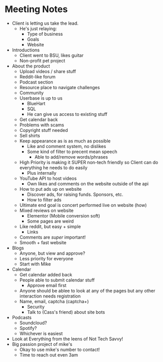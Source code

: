 # Meeting Notes
- Client is letting us take the lead.
    - He's just relaying:
        - Type of business
        - Goals
        - Website
- Introductions
    - Client went to BSU, likes guitar
    - Non-profit pet project
- About the product
    - Upload videos / share stuff
    - Reddit-like forum
    - Podcast section
    - Resource place to navigate challenges
    - Community
    - Userbase is up to us
        - BlueHart
        - SQL
        - He can give us access to existing stuff
    - Get calendar back
    - Problems with scams
    - Copyright stuff needed
    - Sell shirts
    - Keep appearance as is as much as possible
        - Like and comment system, no dislikes 
        - Some kind of filter to precent mean speech
            - Able to add/remove words/phrases
    - High Priority is making it SUPER non-tech friendly so Client can do everything he needs to do easily
        - Plus internally
    - YouTube API to host videos
        - Own likes and comments on the website outside of the api
    - How to put ads up on website
        - Discover ads, for raising funds. Sponsors, etc.
        - How to filter ads
    - Ultimate end goal is concert performed live on website (how)
    - Mixed reviews on website
        - Elementor (Mobile conversion soft)
        - Some pages are weird
    - Like reddit, but easy + simple
        - Links
    - Comments are _super_ important!
    - Smooth + fast website
- Blogs 
    - Anyone, but view and approve?
    - Less priority for everyone
    - Start with Mike
- Calendar
    - Get calendar added back
    - People able to submit calendar stuff
        - Approve email first
    - Anyone should be ablee to look at any of the pages but any other interaction needs registration
    - Name, email, captcha (captcha+)
        - Security
        - Talk to (Cass's friend) about site bots
- Podcasts
    - Soundcloud?
    - Spotify?
    - Whichever is easiest
- Look at Everything from the leens of Not Tech Savvy!
- Big passion project of mike's
    - Okay to use mike's number to contact!
    - Time to reach out even 3am 